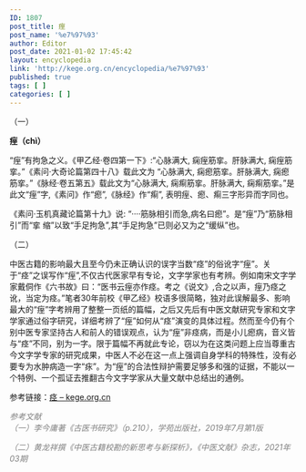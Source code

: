 ```yaml
---
ID: 1807
post_title: 痓
post_name: '%e7%97%93'
author: Editor
post_date: 2021-01-02 17:45:42
layout: encyclopedia
link: 'http://kege.org.cn/encyclopedia/%e7%97%93'
published: true
tags: [ ]
categories: [ ]
---
```

<!-- wp:paragraph -->
<p>（一）</p>
<p><strong>痓（chì）</strong></p>
<!-- /wp:paragraph -->

<!-- wp:paragraph -->
<p>“痓”有拘急之义。《甲乙经·卷四第一下》:“心脉满大, 痫痓筋挛。肝脉满大, 痫痓筋挛。”《素问·大奇论篇第四十八》载此文为 “心脉满大, 痫瘛筋挛。肝脉满大, 痫瘛筋挛。”《脉经·卷五第五》载此文为“心脉满大, 痫痸筋挛。肝脉满大, 痫痸筋挛。”是此文“痓”字,《素问》作“瘛”,《脉经》作“痸”, 表明痓、瘛、痸三字形异而字同也。</p>
<!-- /wp:paragraph -->

<!-- wp:paragraph -->
<p>《素问·玉机真藏论篇第十九》说: “····筋脉相引而急,病名曰瘛”。是“痓”乃“筋脉相引”而“挛 缩”以致“手足拘急”,其“手足拘急”已则必又为之“缓纵”也。</p>
<!-- /wp:paragraph -->

<!-- wp:paragraph -->
<p>（二）</p>
<p>中医古籍的影响最大且至今仍未正确认识的误字当数“痉”的俗讹字“痓”。关于“痉”之误写作“痓”,不仅古代医家早有专论，文字学家也有考辨。例如南宋文字学家戴侗作《六书故》曰：“医书云痓亦作痉。考之《说文》,合之以声，痓乃痉之讹，当定为痉。”笔者30年前校《甲乙经》校语多很简略，独对此误解最多、影响最大的“痓”字考辨用了整整一页纸的篇幅，之后又先后有中医文献研究专家和文字学家通过俗字研究，详细考辨了“痓”如何从“痉”演变的具体过程。然而至今仍有个别中医专家坚持古人和前人的错误观点，认为“痓”非痉病，而是小儿瘛病，音义皆与“痉”不同，别为一字。限于篇幅不再就此专论，窃以为在这类问题上应当尊重古今文字学专家的研究成果，中医人不必在这一点上强调自身学科的特殊性，没有必要专为水肿病造一字“㽷”。为“痓”的合法性辩护需要足够多和强的证据，不能以一个特例、一个孤证去推翻古今文字学家从大量文献中总结出的通例。</p>
<p>参考链接：<a href="http://kege.org.cn/encyclopedia/%e7%97%89">痉 – kege.org.cn</a></p>
<!-- /wp:paragraph -->

<!-- wp:paragraph -->
<p><span style="color: #808080;"><em><span class="has-inline-color has-secondary-color">参考文献<br />（一）李今庸著《古医书研究》（p.210），学苑出版社，2019年7月第1版</span></em></span></p>
<p><span style="color: #808080;"><em>（二）黄龙祥撰《中医古籍校勘的新思考与新探析》，《中医文献》杂志，2021年03期</em></span></p>
<!-- /wp:paragraph -->